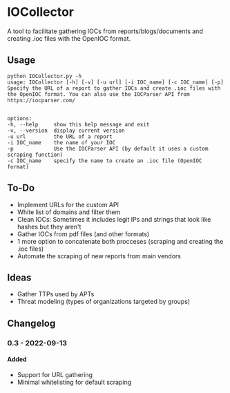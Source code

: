 # IOCollector

A tool to facilitate gathering IOCs from reports/blogs/documents and creating .ioc files with the OpenIOC format.

## Usage
```
python IOCollector.py -h
usage: IOCollector [-h] [-v] [-u url] [-i IOC_name] [-c IOC_name] [-p]
Specify the URL of a report to gather IOCs and create .ioc files with the OpenIOC format. You can also use the IOCParser API from https://iocparser.com/


options:
-h, --help     show this help message and exit
-v, --version  display current version
-u url         the URL of a report
-i IOC_name    the name of your IOC
-p             Use the IOCParser API (by default it uses a custom scraping function)
-c IOC_name    specify the name to create an .ioc file (OpenIOC format)

```


## To-Do
* Implement URLs for the custom API
* White list of domains and filter them
* Clean IOCs: Sometimes it includes legit IPs and strings that look like hashes but they aren't
* Gather IOCs from pdf files (and other formats)
* 1 more option to concatenate both procceses (scraping and creating the .ioc files)
* Automate the scraping of new reports from main vendors

## Ideas
* Gather TTPs used by APTs
* Threat modeling (types of organizations targeted by groups)

## Changelog
### 0.3 - 2022-09-13
#### Added
* Support for URL gathering
* Minimal whitelisting for default scraping
